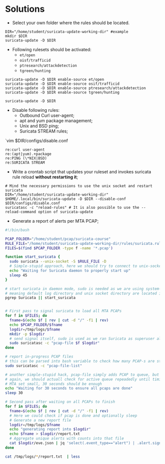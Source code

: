 # Solutions

* Select your own folder where the rules should be located. 

```
DIR="/home/student/suricata-update-working-dir" #example
mkdir $DIR
suricata-update -D $DIR
```

* Following rulesets should be activated:
  * `et/open`
  * `oisf/trafficid`
  * `ptresearch/attackdetection`
  * `tgreen/hunting`

```
suricata-update -D $DIR enable-source et/open
suricata-update -D $DIR enable-source osif/trafficid
suricata-update -D $DIR enable-source ptresearch/attackdetection
suricata-update -D $DIR enable-source tgreen/hunting
```

```
suricata-update -D $DIR
```


* Disable following rules:
  * Outbound Curl user-agent;
  * apt and yum package management;
  * Unix and BSD ping;
  * Suricata STREAM rules;

`vim $DIR/configs/disable.conf

```
re:curl user-agent
re:(apt|yum).+package
re:PING (\*NIX|BSD)
re:SURICATA STREAM
```


* Write a crontab script that updates your ruleset and invokes suricata rule reload **without restarting it**;

```
# Mind the necessary permissions to use the unix socket and restart suricata 
DIR="/home/student/suricata-update-working-dir"
$HOME/.local/bin/suricata-update -D $DIR --disable-conf $DIR/configs/disable.conf
suricatasc -c "reload-rules" # It is also possible to use the --reload-command option of suricata-update
```


* Generate a report of alerts per MTA PCAP;

```bash
#!/bin/bash

PCAP_FOLDER="/home/student/pcap/suricata-course"
RULE_FILE="/home/student/suricata-update-working-dir/rules/suricata.rules"
FILES=$(find $PCAP_FOLDER -type f -name '*.pcap')

function start_suricata {
  sudo suricata --unix-socket -S $RULE_FILE -D
  # Simple-stupid approach, here we should try to connect to unix-socket repeatedly until timing out
  echo "Waiting for Suricata daemon to properly start up"
  sleep 45
}

# start suricata in daemon mode, sudo is needed as we are using system-wide installation
# meaning default log directory and unix socket directory are located in folders that student lacks permissions
pgrep Suricata || start_suricata


# First pass to signal suricata to load all MTA PCAPs
for f in $FILES; do
  fname=$(echo $f | rev | cut -d "/" -f1 | rev)
  echo $PCAP_FOLDER/$fname
  logdir=/tmp/logs/$fname
  mkdir -p $logdir
  # send signal itself, sudo is used as we ran Suricata as superuser already
  sudo suricatasc -c "pcap-file $f $logdir"
done

# report in-progress PCAP files
# this can be parsed into bash variable to check how many PCAP-s are still TODO
sudo suricatasc -c "pcap-file-list"

# another simple-stupid hack, pcap-file simply adds PCAP to queue, but it might not be done yet
# again, we should actuall check for active queue repeadedly until timing out
# MTA set small, 30 seconds should be enough
echo "Waiting for 30 seconds to ensure all pcaps are done"
sleep 30

# Second pass after waiting on all PCAPs to finish
for f in $FILES; do
  fname=$(echo $f | rev | cut -d "/" -f1 | rev)
  # Here we could check if pcap is done and optionally sleep
  # Generate a new report file
  logdir=/tmp/logs/$fname
  echo "generating report into $logdir"
  echo $fname > $logdir/report.txt
  # Aggregate unique alerts with counts into that file
  cat $logdir/eve.json | jq 'select(.event_type=="alert") | .alert.signature' | sort -h | uniq -c | sort -h >> $logdir/report.txt
done

cat /tmp/logs/*/report.txt  | less
```
